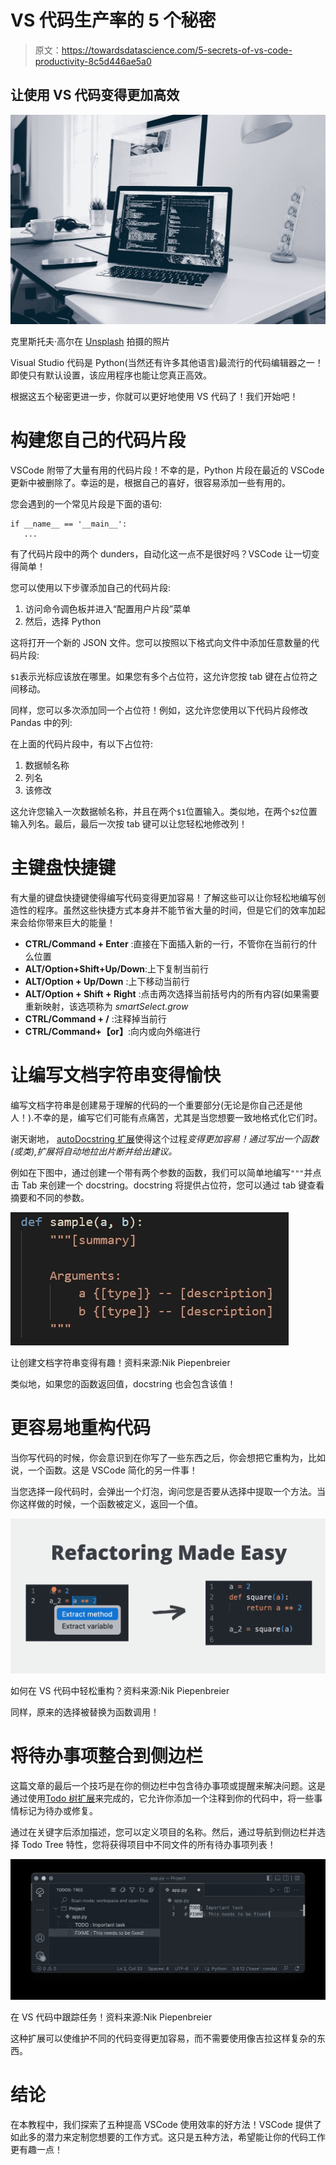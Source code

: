 # VS 代码生产率的 5 个秘密

> 原文：<https://towardsdatascience.com/5-secrets-of-vs-code-productivity-8c5d446ae5a0>

## 让使用 VS 代码变得更加高效

![](img/3e3733d088ba48eb160a5458c3e41281.png)

克里斯托夫·高尔在 [Unsplash](https://unsplash.com?utm_source=medium&utm_medium=referral) 拍摄的照片

Visual Studio 代码是 Python(当然还有许多其他语言)最流行的代码编辑器之一！即使只有默认设置，该应用程序也能让您真正高效。

根据这五个秘密更进一步，你就可以更好地使用 VS 代码了！我们开始吧！

# 构建您自己的代码片段

VSCode 附带了大量有用的代码片段！不幸的是，Python 片段在最近的 VSCode 更新中被删除了。幸运的是，根据自己的喜好，很容易添加一些有用的。

您会遇到的一个常见片段是下面的语句:

```
if __name__ == '__main__':
   ...
```

有了代码片段中的两个 dunders，自动化这一点不是很好吗？VSCode 让一切变得简单！

您可以使用以下步骤添加自己的代码片段:

1.  访问命令调色板并进入“配置用户片段”菜单
2.  然后，选择 Python

这将打开一个新的 JSON 文件。您可以按照以下格式向文件中添加任意数量的代码片段:

`$1`表示光标应该放在哪里。如果您有多个占位符，这允许您按 tab 键在占位符之间移动。

同样，您可以多次添加同一个占位符！例如，这允许您使用以下代码片段修改 Pandas 中的列:

在上面的代码片段中，有以下占位符:

1.  数据帧名称
2.  列名
3.  该修改

这允许您输入一次数据帧名称，并且在两个`$1`位置输入。类似地，在两个`$2`位置输入列名。最后，最后一次按 tab 键可以让您轻松地修改列！

# 主键盘快捷键

有大量的键盘快捷键使得编写代码变得更加容易！了解这些可以让你轻松地编写创造性的程序。虽然这些快捷方式本身并不能节省大量的时间，但是它们的效率加起来会给你带来巨大的能量！

*   **CTRL/Command + Enter** :直接在下面插入新的一行，不管你在当前行的什么位置
*   **ALT/Option+Shift+Up/Down**:上下复制当前行
*   **ALT/Option + Up/Down** :上下移动当前行
*   **ALT/Option + Shift + Right** :点击两次选择当前括号内的所有内容(如果需要重新映射，该选项称为 *smartSelect.grow*
*   **CTRL/Command + /** :注释掉当前行
*   **CTRL/Command+【or】**:向内或向外缩进行

# 让编写文档字符串变得愉快

编写文档字符串是创建易于理解的代码的一个重要部分(无论是你自己还是他人！).不幸的是，编写它们可能有点痛苦，尤其是当您想要一致地格式化它们时。

谢天谢地， [autoDocstring 扩展](https://marketplace.visualstudio.com/items?itemName=njpwerner.autodocstring)使得这个过程*变得更加容易！通过写出一个函数(或类),扩展将自动地拉出片断并给出建议。*

例如在下图中，通过创建一个带有两个参数的函数，我们可以简单地编写`"""`并点击 Tab 来创建一个 docstring。docstring 将提供占位符，您可以通过 tab 键查看摘要和不同的参数。

![](img/b3d2076d70e97aa9dbcda8d84f836679.png)

让创建文档字符串变得有趣！资料来源:Nik Piepenbreier

类似地，如果您的函数返回值，docstring 也会包含该值！

# 更容易地重构代码

当你写代码的时候，你会意识到在你写了一些东西之后，你会想把它重构为，比如说，一个函数。这是 VSCode 简化的另一件事！

当您选择一段代码时，会弹出一个灯泡，询问您是否要从选择中提取一个方法。当你这样做的时候，一个函数被定义，返回一个值。

![](img/0fd1ec3ca9fc3b9194534bb39c8eeb61.png)

如何在 VS 代码中轻松重构？资料来源:Nik Piepenbreier

同样，原来的选择被替换为函数调用！

# 将待办事项整合到侧边栏

这篇文章的最后一个技巧是在你的侧边栏中包含待办事项或提醒来解决问题。这是通过使用[Todo 树扩展](https://marketplace.visualstudio.com/items?itemName=Gruntfuggly.todo-tree)来完成的，它允许你添加一个注释到你的代码中，将一些事情标记为待办或修复。

通过在关键字后添加描述，您可以定义项目的名称。然后，通过导航到侧边栏并选择 Todo Tree 特性，您将获得项目中不同文件的所有待办事项列表！

![](img/c6b65c97aeb8a0b2d4282473855871f0.png)

在 VS 代码中跟踪任务！资料来源:Nik Piepenbreier

这种扩展可以使维护不同的代码变得更加容易，而不需要使用像吉拉这样复杂的东西。

# 结论

在本教程中，我们探索了五种提高 VSCode 使用效率的好方法！VSCode 提供了如此多的潜力来定制您想要的工作方式。这只是五种方法，希望能让你的代码工作更有趣一点！